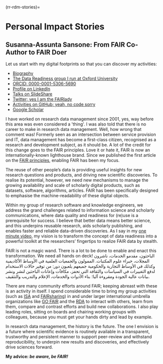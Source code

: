(rr-rdm-stories)=
# Personal Impact Stories

## Susanna-Assunta Sansone: From FAIR Co-Author to FAIR Doer

Let us start with my digital footprints so that you can discover my activities:

- [Biography](https://www.eng.ox.ac.uk/people/susanna-assunta-sansone)
- [The Data Readiness group I run at Oxford University](https://sansonegroup.eng.ox.ac.uk)
- [ORCID: 0000-0001-5306-5690](https://orcid.org/0000-0001-5306-5690)
- [Profile on LinkedIn](https://uk.linkedin.com/in/sasansone)
- [Talks on SlideShare](https://www.slideshare.net/SusannaSansone)
- [Twitter; yes I am the FAIRlady](https://twitter.com/SusannaASansone)
- [Activities on GitHub; yeah, no code sorry](https://github.com/SusannaSansone)
- [Google Scholar](https://scholar.google.co.uk/citations?user=gfJ8wsIAAAAJ&hl=en)

I have worked on research data management since 2001, yes, way before this area was even considered a 'thing'. I was also told that there is no career to make in research data management. Well, how wrong that comment was! Formerly seen as an intersection between service provision and IT, data management has become a first-class citizen, recognised as a research and development subject, as it should be. A lot of the credit for this change goes to the FAIR principles. Love it or hate it, FAIR is now an internationally-known lighthouse brand. Since we published the first article on the [FAIR principles](https://doi.org/10.1038/sdata.2016.18), enabling FAIR has been my focus.

The reuse of other people’s data is providing useful insights for new research questions and products, and driving new scientific discoveries. To realise its potential, however, we need new mechanisms to manage the growing availability and scale of scholarly digital products, such as datasets, software, algorithms, articles. FAIR has been specifically designed to emphasise the machine-readability of these digital objects.

Within my group of research software and knowledge engineers, we address the grand challenges related to information science and scholarly communications, where data quality and readiness for (re)use is a prerequisite for success. I believe that better data means better science, and this underpins reusable research, aids scholarly publishing, and enables faster and reliable data-driven discoveries. As I say in my [one minute video](https://youtu.be/3VDw7XIulIk), my vision is to transform the concept of data readiness into a powerful toolkit at the researchers’ fingertips to realize FAIR data by stealth.

FAIR is not a magic wand. There is a lot to be done to enable and enact this transformation. We need all hands on deck! الباحثون، مقدمو الخدمات، ناشرون المجلات، خبراء علوم المكتبات. الممولون والجمعيات العلمية في الأوساط الأكاديمية وكذلك في الأوساط التجارية والحكومية جميعهم يلعبون دور: من توفير حالات الاستخدام لدفع التغييرات في السياسات والثقافة التي تحفز، مكافآت وإعانات الباحثين لنشر ونشر بيانات عالية الجودة ومقروءة آليا؛ بناء الأدوات والخدمات، الإعلام والتدريب والتثقيف.

There are many community efforts around FAIR; keeping abreast with these is an activity in itself. I spend considerable time to bring my group activities (such as [ISA](https://isa-tools.org) and [FAIRsharing](https://fairsharing.org)) in and under larger international umbrella organizations like [GO FAIR](https://www.go-fair.org/implementation-networks/overview/fair-strepo) and the [RDA](http://dx.doi.org/10.15497/RDA00030) to interact with others, learn from them, compare and contrast efforts and build new collaborations. I also play leading roles, sitting on boards and chairing working groups with colleagues, because you must get your hands dirty and lead by example.

In research data management, the history is the future. The one I envision is a future where scientific evidence is routinely available in a transparent, trustworthy and persistent manner to support peer-review and withstand reproducibility, to underpin new results and discoveries, and effectively drive sciences forward.

**My advice: _be aware, be FAIR!_**
